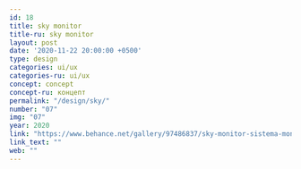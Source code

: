 ```yaml
---
id: 18
title: sky monitor
title-ru: sky monitor
layout: post
date: '2020-11-22 20:00:00 +0500'
type: design
categories: ui/ux
categories-ru: ui/ux
concept: concept
concept-ru: концепт
permalink: "/design/sky/"
number: "07"
img: "07"
year: 2020
link: "https://www.behance.net/gallery/97486837/sky-monitor-sistema-monitoringa-kachestva-vozduha"
link_text: ""
web: ""
---
```

